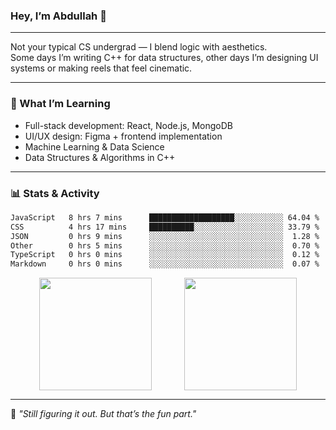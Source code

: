 ### Hey, I’m Abdullah 👋

---

Not your typical CS undergrad — I blend logic with aesthetics.  
Some days I’m writing C++ for data structures, other days I’m designing UI systems or making reels that feel cinematic.

---

### 🧠 What I’m Learning
- Full-stack development: React, Node.js, MongoDB
- UI/UX design: Figma + frontend implementation
- Machine Learning & Data Science
- Data Structures & Algorithms in C++

---

### 📊 Stats & Activity

<!--START_WAKATIME_SECTION-->
```txt
JavaScript   8 hrs 7 mins      ███████████████████░░░░░░░░░░░ 64.04 %
CSS          4 hrs 17 mins     ██████████░░░░░░░░░░░░░░░░░░░░ 33.79 %
JSON         0 hrs 9 mins      ░░░░░░░░░░░░░░░░░░░░░░░░░░░░░░  1.28 %
Other        0 hrs 5 mins      ░░░░░░░░░░░░░░░░░░░░░░░░░░░░░░  0.70 %
TypeScript   0 hrs 0 mins      ░░░░░░░░░░░░░░░░░░░░░░░░░░░░░░  0.12 %
Markdown     0 hrs 0 mins      ░░░░░░░░░░░░░░░░░░░░░░░░░░░░░░  0.07 %
```
<!--END_WAKATIME_SECTION-->

<div align="center">
  <img src="https://github-readme-stats.vercel.app/api?username=mohdabdullahmeraj&show_icons=true&theme=tokyonight&hide_border=true&hide=prs" height="180px" style="vertical-align: middle;"/>
  &nbsp;&nbsp;&nbsp;&nbsp;&nbsp;&nbsp;&nbsp;&nbsp;&nbsp;&nbsp;&nbsp;
  <img src="https://github-readme-stats.vercel.app/api/top-langs/?username=mohdabdullahmeraj&layout=compact&theme=tokyonight&hide_border=true" height="180px" style="vertical-align: middle;"/>
</div>

---

🧭 *"Still figuring it out. But that’s the fun part."*
